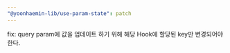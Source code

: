 ```yaml
---
"@yoonhaemin-lib/use-param-state": patch
---
```


fix: query param에 값을 업데이트 하기 위해 해당 Hook에 할당된 key만 변경되어야 한다.
